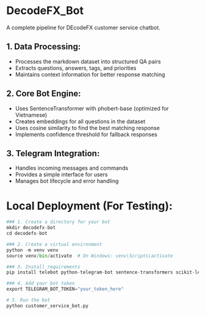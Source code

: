 # DecodeFX_Bot
A complete pipeline for DEcodeFX customer service chatbot.

## 1. Data Processing:

- Processes the markdown dataset into structured QA pairs
- Extracts questions, answers, tags, and priorities
- Maintains context information for better response matching


## 2. Core Bot Engine:

- Uses SentenceTransformer with phobert-base (optimized for Vietnamese)
- Creates embeddings for all questions in the dataset
- Uses cosine similarity to find the best matching response
- Implements confidence threshold for fallback responses


## 3. Telegram Integration:

- Handles incoming messages and commands
- Provides a simple interface for users
- Manages bot lifecycle and error handling

# Local Deployment (For Testing):
```python
### 1. Create a directory for your bot
mkdir decodefx-bot
cd decodefx-bot

### 2. Create a virtual environment
python -m venv venv
source venv/bin/activate  # On Windows: venv\Scripts\activate

### 3. Install requirements
pip install telebot python-telegram-bot sentence-transformers scikit-learn pandas numpy

### 4. Add your bot token
export TELEGRAM_BOT_TOKEN="your_token_here"

# 5. Run the bot
python customer_service_bot.py
```
